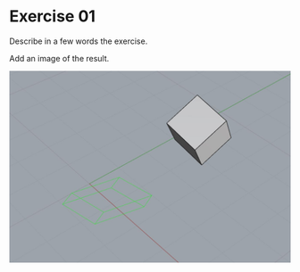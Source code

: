 # Exercise 01

Describe in a few words the exercise.

Add an image of the result.

![The result](project_box.jpg)